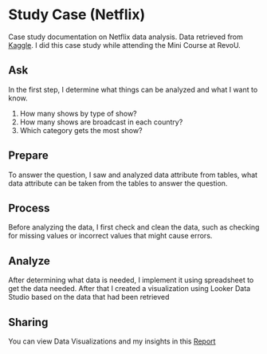 # Study Case (Netflix)

Case study documentation on Netflix data analysis. Data retrieved from [Kaggle](https://www.kaggle.com/datasets/shivamb/netflix-shows). I did this case study while attending the Mini Course at RevoU.

## Ask
In the first step, I determine what things can be analyzed and what I want to know.

1. How many shows by type of show?
2. How many shows are broadcast in each country?
3. Which category gets the most show?

## Prepare
To answer the question, I saw and analyzed data attribute from tables, what data attribute can be taken from the tables to answer the question.

## Process
Before analyzing the data, I first check and clean the data, such as checking for missing values or incorrect values that might cause errors.

## Analyze
After determining what data is needed, I implement it using spreadsheet to get the data needed. After that I created a visualization using Looker Data Studio based on the data that had been retrieved

## Sharing
You can view Data Visualizations and my insights in this [Report](https://lookerstudio.google.com/u/0/reporting/0c93409b-f500-491f-9d19-c6bca3fb69b2/page/p_daksj3ae2c)
